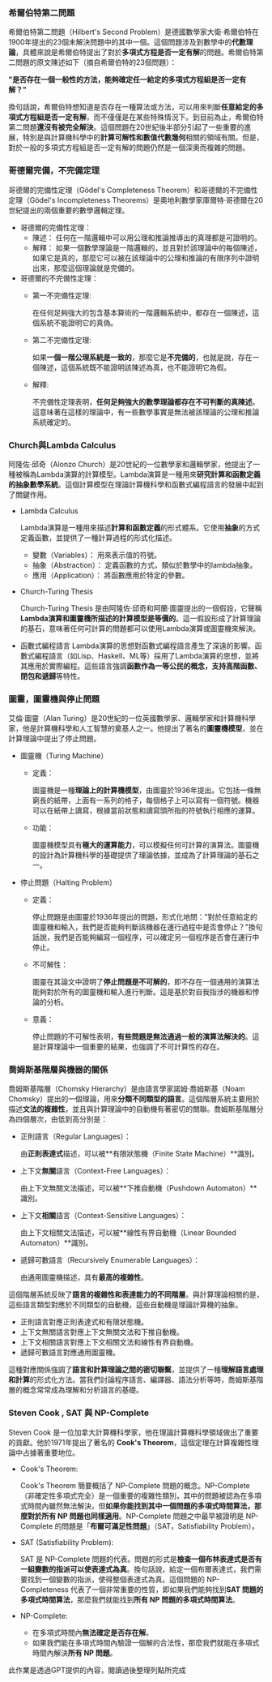 ### 希爾伯特第二問題
希爾伯特第二問題（Hilbert's Second Problem）是德國數學家大衛·希爾伯特在1900年提出的23個未解決問題中的其中一個。這個問題涉及到數學中的**代數理論**，具體來說是希爾伯特提出了對於**多項式方程是否一定有解**的問題。希爾伯特第二問題的原文陳述如下（摘自希爾伯特的23個問題）：

**"是否存在一個一般性的方法，能夠確定任一給定的多項式方程組是否一定有解？"**

換句話說，希爾伯特想知道是否存在一種算法或方法，可以用來判斷**任意給定的多項式方程組是否一定有解**，而不僅僅是在某些特殊情況下。到目前為止，希爾伯特第二問題**還沒有被完全解決**。這個問題在20世紀後半部分引起了一些重要的進展，特別是與計算機科學中的**計算可解性和數值代數幾何**相關的領域有關。但是，對於一般的多項式方程組是否一定有解的問題仍然是一個深奧而複雜的問題。

### 哥德爾完備，不完備定理
哥德爾的完備性定理（Gödel's Completeness Theorem）和哥德爾的不完備性定理（Gödel's Incompleteness Theorems）是奧地利數學家庫爾特·哥德爾在20世紀提出的兩個重要的數學邏輯定理。
* 哥德爾的完備性定理：
  * 陳述： 任何在一階邏輯中可以用公理和推論推導出的真理都是可證明的。
  * 解釋： 如果一個數學理論是一階邏輯的，並且對於該理論中的每個陳述，如果它是真的，那麼它可以被在該理論中的公理和推論的有限序列中證明出來，那麼這個理論就是完備的。
* 哥德爾的不完備性定理：
  * 第一不完備性定理:

    在任何足夠強大的包含基本算術的一階邏輯系統中，都存在一個陳述，這個系統不能證明它的真偽。
  * 第二不完備性定理:

    如果**一個一階公理系統是一致的**，那麼它是**不完備的**，也就是說，存在一個陳述，這個系統既不能證明該陳述為真，也不能證明它為假。
  * 解釋:

    不完備性定理表明，**任何足夠強大的數學理論都存在不可判斷的真陳述**。這意味著在這樣的理論中，有一些數學事實是無法被該理論的公理和推論系統確定的。

### Church與Lambda Calculus
阿隆佐·邱奇（Alonzo Church）是20世紀的一位數學家和邏輯學家，他提出了一種被稱為Lambda演算的計算模型。Lambda演算是一種用來**研究計算和函數定義的抽象數學系統**。這個計算模型在理論計算機科學和函數式編程語言的發展中起到了關鍵作用。
* Lambda Calculus

  Lambda演算是一種用來描述**計算和函數定義**的形式體系。它使用**抽象**的方式定義函數，並提供了一種計算過程的形式化描述。

    * 變數（Variables）： 用來表示值的符號。
    * 抽象（Abstraction）： 定義函數的方式，類似於數學中的lambda抽象。
    * 應用（Application）： 將函數應用於特定的參數。
* Church-Turing Thesis

  Church-Turing Thesis 是由阿隆佐·邱奇和阿蘭·圖靈提出的一個假設，它聲稱**Lambda演算和圖靈機所描述的計算模型是等價的**。這一假設形成了計算理論的基石，意味著任何可計算的問題都可以使用Lambda演算或圖靈機來解決。
* 函數式編程語言
  Lambda演算的思想對函數式編程語言產生了深遠的影響。函數式編程語言（如Lisp、Haskell、ML等）採用了Lambda演算的思想，並將其應用於實際編程。這些語言強調**函數作為一等公民的概念，支持高階函數、閉包和遞歸**等特性。

### 圖靈，圖靈機與停止問題
艾倫·圖靈（Alan Turing）是20世紀的一位英國數學家、邏輯學家和計算機科學家，他是計算機科學和人工智慧的奠基人之一。他提出了著名的**圖靈機模型**，並在計算理論中提出了停止問題。
* 圖靈機（Turing Machine）
  * 定義：

    圖靈機是一種**理論上的計算機模型**，由圖靈於1936年提出。它包括一條無窮長的紙帶，上面有一系列的格子，每個格子上可以寫有一個符號。機器可以在紙帶上讀寫，根據當前狀態和讀寫頭所指的符號執行相應的運算。

  * 功能：

    圖靈機模型具有**極大的運算能力**，可以模擬任何可計算的演算法。圖靈機的設計為計算機科學的基礎提供了理論依據，並成為了計算理論的基石之一。
* 停止問題（Halting Problem）
  * 定義：

    停止問題是由圖靈於1936年提出的問題，形式化地問："對於任意給定的圖靈機和輸入，我們是否能夠判斷該機器在運行過程中是否會停止？"換句話說，我們是否能夠編寫一個程序，可以確定另一個程序是否會在運行中停止。
  * 不可解性：

    圖靈在其論文中證明了**停止問題是不可解的**，即不存在一個通用的演算法能夠對於所有的圖靈機和輸入進行判斷。這是基於對自我指涉的機器和悖論的分析。
  * 意義：

    停止問題的不可解性表明，**有些問題是無法通過一般的演算法解決的**。這是計算理論中一個重要的結果，也強調了不可計算性的存在。

### 喬姆斯基階層與機器的關係
喬姆斯基階層（Chomsky Hierarchy）是由語言學家諾姆·喬姆斯基（Noam Chomsky）提出的一個理論，用來**分類不同類型的語言**。這個階層系統主要用於描述**文法的複雜性**，並且與計算理論中的自動機有著密切的關聯。喬姆斯基階層分為四個層次，由低到高分別是：
* 正則語言（Regular Languages）：
  
  由**正則表達式**描述，可以被**有限狀態機（Finite State Machine）**識別。
* 上下文**無關**語言（Context-Free Languages）：

  由上下文無關文法描述，可以被**下推自動機（Pushdown Automaton）**識別。
* 上下文**相關**語言（Context-Sensitive Languages）：

  由上下文相關文法描述，可以被**線性有界自動機（Linear Bounded Automaton）**識別。
* 遞歸可數語言（Recursively Enumerable Languages）：

  由通用圖靈機描述，具有**最高的複雜性**。

這個階層系統反映了**語言的複雜性和表達能力的不同階層**。與計算理論相關的是，這些語言類型對應於不同類型的自動機，這些自動機是理論計算機的抽象。
* 正則語言對應正則表達式和有限狀態機。
* 上下文無關語言對應上下文無關文法和下推自動機。
* 上下文相關語言對應上下文相關文法和線性有界自動機。
* 遞歸可數語言對應通用圖靈機。

這種對應關係強調了**語言和計算理論之間的密切聯繫**，並提供了一種**理解語言處理和計算**的形式化方法。當我們討論程序語言、編譯器、語法分析等時，喬姆斯基階層的概念常常成為理解和分析語言的基礎。

### Steven Cook , SAT 與 NP-Complete
Steven Cook 是一位加拿大計算機科學家，他在理論計算機科學領域做出了重要的貢獻。他於1971年提出了著名的 **Cook's Theorem**，這個定理在計算複雜性理論中占據著重要地位。
* Cook's Theorem:

  Cook's Theorem 簡要概括了 NP-Complete 問題的概念。NP-Complete（非確定性多項式完全）是一個重要的複雜性類別，其中的問題被認為在多項式時間內雖然無法解決，但**如果你能找到其中一個問題的多項式時間算法，那麼對於所有 NP 問題也同樣適用**。NP-Complete 問題之中最早被證明是 NP-Complete 的問題是「**布爾可滿足性問題**」（SAT，Satisfiability Problem）。
* SAT (Satisfiability Problem):

  SAT 是 NP-Complete 問題的代表。問題的形式是**檢查一個布林表達式是否有一組變數的指派可以使表達式為真**。換句話說，給定一個布爾表達式，我們需要找到一個變數的指派，使得整個表達式為真。這個問題的 NP-Completeness 代表了一個非常重要的性質，即如果我們能夠找到**SAT 問題的多項式時間算法**，那麼我們就能找到**所有 NP 問題的多項式時間算法**。
* NP-Complete:
  * 在多項式時間內**無法確定是否存在解**。
  * 如果我們能在多項式時間內驗證一個解的合法性，那麼我們就能在多項式時間內解決**所有 NP 問題**。


此作業是透過GPT提供的內容，閱讀過後整理列點所完成
